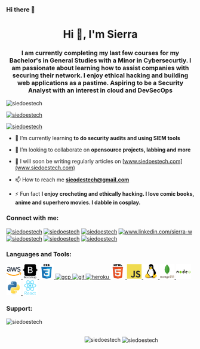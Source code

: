 ### Hi there 👋

<h1 align="center">Hi 👋, I'm Sierra</h1>
<h3 align="center">I am currently completing my last few courses for my Bachelor's in General Studies with a Minor in Cybersecurtiy. I am passionate about learning how to assist companies with securing their network. I enjoy ethical hacking and building web applications as a pastime. Aspiring to be a Security Analyst with an interest in cloud and DevSecOps</h3>

<p align="left"> <img src="https://komarev.com/ghpvc/?username=siedoestech&label=Profile%20views&color=0e75b6&style=flat" alt="siedoestech" /> </p>

<p align="left"> <a href="https://github.com/ryo-ma/github-profile-trophy"><img src="https://github-profile-trophy.vercel.app/?username=siedoestech" alt="siedoestech" /></a> </p>

<p align="left"> <a href="https://twitter.com/siedoestech" target="blank"><img src="https://img.shields.io/twitter/follow/siedoestech?logo=twitter&style=for-the-badge" alt="siedoestech" /></a> </p>

- 🌱 I’m currently learning **to do security audits and using SIEM tools**

- 👯 I’m looking to collaborate on **opensource projects, labbing and more**

- 📝 I will soon be writing regularly articles on [www.siedoestech.com](www.siedoestech.com)

- 📫 How to reach me **sieodestech@gmail.com**

- ⚡ Fun fact **I enjoy crocheting and ethically hacking. I love comic books, anime and superhero movies. I dabble in cosplay.**

<h3 align="left">Connect with me:</h3>
<p align="left">
<a href="https://codepen.io/siedoestech" target="blank"><img align="center" src="https://raw.githubusercontent.com/rahuldkjain/github-profile-readme-generator/master/src/images/icons/Social/codepen.svg" alt="siedoestech" height="30" width="40" /></a>
<a href="https://dev.to/siedoestech" target="blank"><img align="center" src="https://raw.githubusercontent.com/rahuldkjain/github-profile-readme-generator/master/src/images/icons/Social/devto.svg" alt="siedoestech" height="30" width="40" /></a>
<a href="https://twitter.com/siedoestech" target="blank"><img align="center" src="https://raw.githubusercontent.com/rahuldkjain/github-profile-readme-generator/master/src/images/icons/Social/twitter.svg" alt="siedoestech" height="30" width="40" /></a>
<a href="https://linkedin.com/in/www.linkedin.com/sierra-w" target="blank"><img align="center" src="https://raw.githubusercontent.com/rahuldkjain/github-profile-readme-generator/master/src/images/icons/Social/linked-in-alt.svg" alt="www.linkedin.com/sierra-w" height="30" width="40" /></a>
<a href="https://instagram.com/siedoestech" target="blank"><img align="center" src="https://raw.githubusercontent.com/rahuldkjain/github-profile-readme-generator/master/src/images/icons/Social/instagram.svg" alt="siedoestech" height="30" width="40" /></a>
<a href="https://www.youtube.com/c/siedoestech" target="blank"><img align="center" src="https://raw.githubusercontent.com/rahuldkjain/github-profile-readme-generator/master/src/images/icons/Social/youtube.svg" alt="siedoestech" height="30" width="40" /></a>
<a href="https://www.hackerrank.com/siedoestech" target="blank"><img align="center" src="https://raw.githubusercontent.com/rahuldkjain/github-profile-readme-generator/master/src/images/icons/Social/hackerrank.svg" alt="siedoestech" height="30" width="40" /></a>
</p>

<h3 align="left">Languages and Tools:</h3>
<p align="left"> <a href="https://aws.amazon.com" target="_blank" rel="noreferrer"> <img src="https://raw.githubusercontent.com/devicons/devicon/master/icons/amazonwebservices/amazonwebservices-original-wordmark.svg" alt="aws" width="40" height="40"/> </a> <a href="https://getbootstrap.com" target="_blank" rel="noreferrer"> <img src="https://raw.githubusercontent.com/devicons/devicon/master/icons/bootstrap/bootstrap-plain-wordmark.svg" alt="bootstrap" width="40" height="40"/> </a> <a href="https://www.w3schools.com/css/" target="_blank" rel="noreferrer"> <img src="https://raw.githubusercontent.com/devicons/devicon/master/icons/css3/css3-original-wordmark.svg" alt="css3" width="40" height="40"/> </a> <a href="https://cloud.google.com" target="_blank" rel="noreferrer"> <img src="https://www.vectorlogo.zone/logos/google_cloud/google_cloud-icon.svg" alt="gcp" width="40" height="40"/> </a> <a href="https://git-scm.com/" target="_blank" rel="noreferrer"> <img src="https://www.vectorlogo.zone/logos/git-scm/git-scm-icon.svg" alt="git" width="40" height="40"/> </a> <a href="https://heroku.com" target="_blank" rel="noreferrer"> <img src="https://www.vectorlogo.zone/logos/heroku/heroku-icon.svg" alt="heroku" width="40" height="40"/> </a> <a href="https://www.w3.org/html/" target="_blank" rel="noreferrer"> <img src="https://raw.githubusercontent.com/devicons/devicon/master/icons/html5/html5-original-wordmark.svg" alt="html5" width="40" height="40"/> </a> <a href="https://developer.mozilla.org/en-US/docs/Web/JavaScript" target="_blank" rel="noreferrer"> <img src="https://raw.githubusercontent.com/devicons/devicon/master/icons/javascript/javascript-original.svg" alt="javascript" width="40" height="40"/> </a> <a href="https://www.linux.org/" target="_blank" rel="noreferrer"> <img src="https://raw.githubusercontent.com/devicons/devicon/master/icons/linux/linux-original.svg" alt="linux" width="40" height="40"/> </a> <a href="https://www.mongodb.com/" target="_blank" rel="noreferrer"> <img src="https://raw.githubusercontent.com/devicons/devicon/master/icons/mongodb/mongodb-original-wordmark.svg" alt="mongodb" width="40" height="40"/> </a> <a href="https://nodejs.org" target="_blank" rel="noreferrer"> <img src="https://raw.githubusercontent.com/devicons/devicon/master/icons/nodejs/nodejs-original-wordmark.svg" alt="nodejs" width="40" height="40"/> </a> <a href="https://www.python.org" target="_blank" rel="noreferrer"> <img src="https://raw.githubusercontent.com/devicons/devicon/master/icons/python/python-original.svg" alt="python" width="40" height="40"/> </a> <a href="https://reactjs.org/" target="_blank" rel="noreferrer"> <img src="https://raw.githubusercontent.com/devicons/devicon/master/icons/react/react-original-wordmark.svg" alt="react" width="40" height="40"/> </a> </p>

<h3 align="left">Support:</h3>
<p><a href="https://www.buymeacoffee.com/siedoestech"> <img align="left" src="https://cdn.buymeacoffee.com/buttons/v2/default-yellow.png" height="50" width="210" alt="siedoestech" /></a></p><br><br>

<p><img align="left" src="https://github-readme-stats.vercel.app/api/top-langs?username=siedoestech&show_icons=true&locale=en&layout=compact" alt="siedoestech" /></p>

<p>&nbsp;<img align="center" src="https://github-readme-stats.vercel.app/api?username=siedoestech&show_icons=true&locale=en" alt="siedoestech" /></p>
